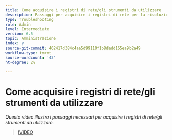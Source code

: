 ```yaml
---
title: Come acquisire i registri di rete/gli strumenti da utilizzare
description: Passaggi per acquisire i registri di rete per la risoluzione dei problemi relativi alla rete
type: Troubleshooting
role: Admin
level: Intermediate
version: 6.5
topic: Amministrazione
index: y
source-git-commit: 462417d384c4aa5d99110f1b8dadd165ea9b2a49
workflow-type: tm+mt
source-wordcount: '43'
ht-degree: 2%

---
```



# Come acquisire i registri di rete/gli strumenti da utilizzare

*Questo video illustra i passaggi necessari per acquisire i registri di rete/gli strumenti da utilizzare.*

>[!VIDEO](https://video.tv.adobe.com/v/335491?quality=9&learn=on)